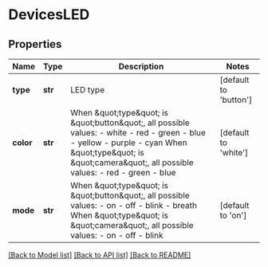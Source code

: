 # DevicesLED

## Properties
Name | Type | Description | Notes
------------ | ------------- | ------------- | -------------
**type** | **str** | LED type | [default to 'button']
**color** | **str** |  When \&quot;type\&quot; is \&quot;button\&quot;, all possible values: - white - red - green - blue - yellow - purple - cyan  When \&quot;type\&quot; is \&quot;camera\&quot;, all possible values: - red - green - blue  | [default to 'white']
**mode** | **str** |  When \&quot;type\&quot; is \&quot;button\&quot;, all possible values: - on - off - blink - breath  When \&quot;type\&quot; is \&quot;camera\&quot;, all possible values: - on - off - blink  | [default to 'on']

[[Back to Model list]](../README.md#documentation-for-models) [[Back to API list]](../README.md#documentation-for-api-endpoints) [[Back to README]](../README.md)



